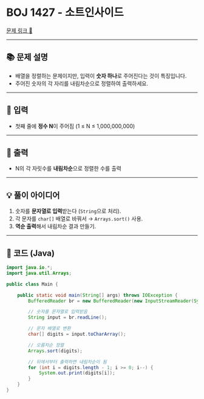 # BOJ 1427 - 소트인사이드

[문제 링크 🔗](https://www.acmicpc.net/problem/1427)

---

## 📚 문제 설명

- 배열을 정렬하는 문제이지만, 입력이 **숫자 하나**로 주어진다는 것이 특징입니다.
- 주어진 숫자의 각 자리를 내림차순으로 정렬하여 출력하세요.

---

## 📌 입력

- 첫째 줄에 **정수 N**이 주어짐 (1 ≤ N ≤ 1,000,000,000)

---

## 📌 출력

- N의 각 자릿수를 **내림차순**으로 정렬한 수를 출력

---

## 💡 풀이 아이디어

1. 숫자를 **문자열로 입력**받는다 (`String`으로 처리).
2. 각 문자를 `char[]` 배열로 바꿔서 → `Arrays.sort()` 사용.
3. **역순 출력**해서 내림차순 결과 만들기.

---

## 📝 코드 (Java)

```java
import java.io.*;
import java.util.Arrays;

public class Main {

    public static void main(String[] args) throws IOException {
        BufferedReader br = new BufferedReader(new InputStreamReader(System.in));

        // 숫자를 문자열로 입력받음
        String input = br.readLine();

        // 문자 배열로 변환
        char[] digits = input.toCharArray();

        // 오름차순 정렬
        Arrays.sort(digits);

        // 뒤에서부터 출력하면 내림차순이 됨
        for (int i = digits.length - 1; i >= 0; i--) {
            System.out.print(digits[i]);
        }
    }
}
```